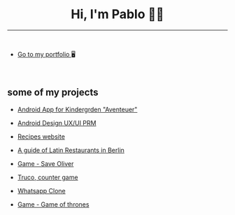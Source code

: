 

<h1 align="center">Hi, I'm Pablo 👨‍💻</h1>


___

<br>

* [Go to my portfolio ](https://pablocigoy.com/ "My portfolio") 🖥️


<br>


## some of my projects



* [Android App for Kindergrden "Aventeuer"](https://medium.com/@pablocigoy/case-study-abenteuer-kita-facilitating-communication-and-engagement-in-early-childhood-education-e14857209862.")
  
* [Android Design UX/UI PRM](https://medium.com/@pablocigoy/project-resources-management-ein-ux-ui-designprojekt-zur-f%C3%B6rderung-der-effektiven-zusammenarbeit-3a2b3dae2836.")
  
* [Recipes website](https://be-chef.netlify.app/ "A website created in React where you can login, create, read, upload and delete recipes.")

* [A guide of Latin Restaurants in Berlin](https://sabor-latino.cyclic.app/ "You can login create new restaurants and descriptions, also you can see all the restaurants in the city")

* [Game - Save Oliver](https://pablo-mdz.github.io/Game-P5-Shooting/ "On this game you have to save Oliver from the spiders and mouses")

* [Truco, counter game](https://dulcet-pudding-105e47.netlify.app/ "A simple counter for the Truco game")

* [Whatsapp Clone](https://github.com/Pablo-Mdz/WhatsSyntax/ "A Clone of Whatsapp with some implementations")

* [Game - Game of thrones](https://github.com/Pablo-Mdz/GOT-Game-kotlin/ "A game based in Game of thrones serie to play in console")


<br>





